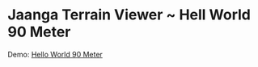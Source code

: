 Jaanga Terrain Viewer ~ Hell World 90 Meter
============================================

Demo:
[Hello World 90 Meter]( http://jaanga.github.io/terrain-viewer/hello-world-90-meter/r1/hello-world-90-meter.html )


